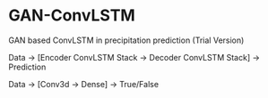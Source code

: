 # GAN-ConvLSTM

GAN based ConvLSTM in precipitation prediction (Trial Version)

Data -> [Encoder ConvLSTM Stack -> Decoder ConvLSTM Stack] -> Prediction

Data -> [Conv3d -> Dense] -> True/False